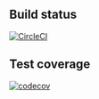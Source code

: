 ## Build status

[![CircleCI](https://dl.circleci.com/status-badge/img/gh/hobathanh/JavaExercise/tree/master.svg?style=svg)](https://dl.circleci.com/status-badge/redirect/gh/hobathanh/JavaExercise/tree/master)


## Test coverage

[![codecov](https://codecov.io/gh/hobathanh/JavaExercise/branch/ex02/graph/badge.svg?token=GZOGU20V2N)](https://codecov.io/gh/hobathanh/JavaExercise)

